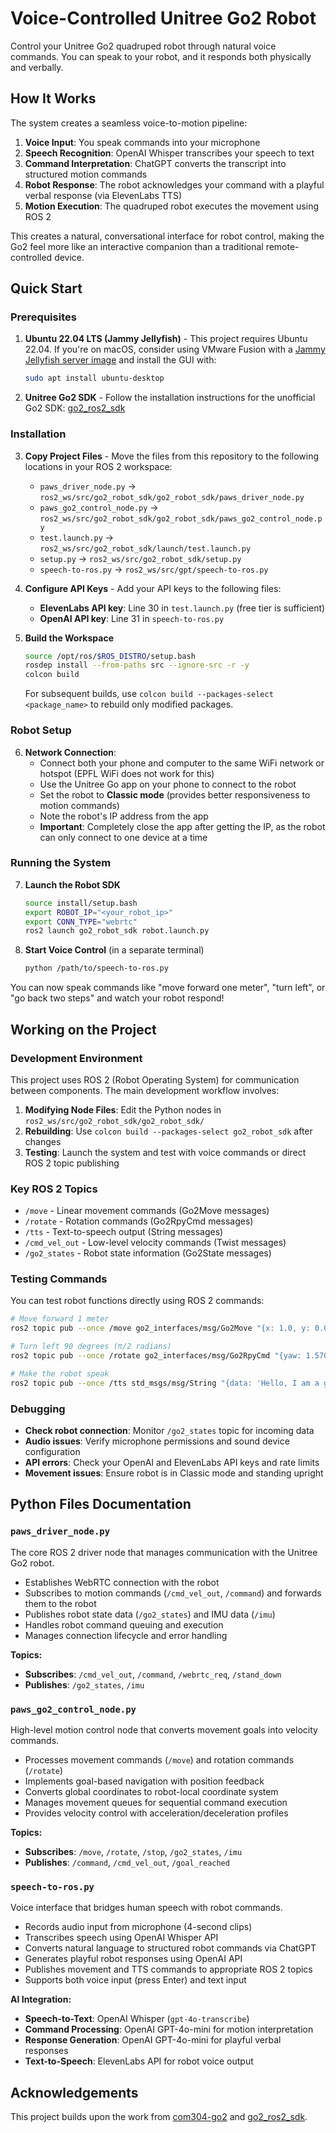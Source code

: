 # Voice-Controlled Unitree Go2 Robot

Control your Unitree Go2 quadruped robot through natural voice commands. You can speak to your robot, and it responds both physically and verbally.

## How It Works

The system creates a seamless voice-to-motion pipeline:

1. **Voice Input**: You speak commands into your microphone
2. **Speech Recognition**: OpenAI Whisper transcribes your speech to text
3. **Command Interpretation**: ChatGPT converts the transcript into structured motion commands
4. **Robot Response**: The robot acknowledges your command with a playful verbal response (via ElevenLabs TTS)
5. **Motion Execution**: The quadruped robot executes the movement using ROS 2

This creates a natural, conversational interface for robot control, making the Go2 feel more like an interactive companion than a traditional remote-controlled device.

## Quick Start

### Prerequisites
1. **Ubuntu 22.04 LTS (Jammy Jellyfish)** - This project requires Ubuntu 22.04. If you're on macOS, consider using VMware Fusion with a [Jammy Jellyfish server image](https://cdimage.ubuntu.com/releases/jammy/release/) and install the GUI with:
   ```bash
   sudo apt install ubuntu-desktop
   ```

2. **Unitree Go2 SDK** - Follow the installation instructions for the unofficial Go2 SDK: [go2_ros2_sdk](https://github.com/abizovnuralem/go2_ros2_sdk)

### Installation

3. **Copy Project Files** - Move the files from this repository to the following locations in your ROS 2 workspace:

   - `paws_driver_node.py` → `ros2_ws/src/go2_robot_sdk/go2_robot_sdk/paws_driver_node.py`
   - `paws_go2_control_node.py` → `ros2_ws/src/go2_robot_sdk/go2_robot_sdk/paws_go2_control_node.py`
   - `test.launch.py` → `ros2_ws/src/go2_robot_sdk/launch/test.launch.py`
   - `setup.py` → `ros2_ws/src/go2_robot_sdk/setup.py`
   - `speech-to-ros.py` → `ros2_ws/src/gpt/speech-to-ros.py`

4. **Configure API Keys** - Add your API keys to the following files:
   - **ElevenLabs API key**: Line 30 in `test.launch.py` (free tier is sufficient)
   - **OpenAI API key**: Line 31 in `speech-to-ros.py`

5. **Build the Workspace**
   ```bash
   source /opt/ros/$ROS_DISTRO/setup.bash
   rosdep install --from-paths src --ignore-src -r -y
   colcon build
   ```
   
   For subsequent builds, use `colcon build --packages-select <package_name>` to rebuild only modified packages.

### Robot Setup

6. **Network Connection**:
   - Connect both your phone and computer to the same WiFi network or hotspot (EPFL WiFi does not work for this)
   - Use the Unitree Go app on your phone to connect to the robot
   - Set the robot to **Classic mode** (provides better responsiveness to motion commands)
   - Note the robot's IP address from the app
   - **Important**: Completely close the app after getting the IP, as the robot can only connect to one device at a time

### Running the System

7. **Launch the Robot SDK**
   ```bash
   source install/setup.bash
   export ROBOT_IP="<your_robot_ip>"
   export CONN_TYPE="webrtc"
   ros2 launch go2_robot_sdk robot.launch.py
   ```

8. **Start Voice Control** (in a separate terminal)
   ```bash
   python /path/to/speech-to-ros.py
   ```

You can now speak commands like "move forward one meter", "turn left", or "go back two steps" and watch your robot respond!

## Working on the Project

### Development Environment

This project uses ROS 2 (Robot Operating System) for communication between components. The main development workflow involves:

1. **Modifying Node Files**: Edit the Python nodes in `ros2_ws/src/go2_robot_sdk/go2_robot_sdk/`
2. **Rebuilding**: Use `colcon build --packages-select go2_robot_sdk` after changes
3. **Testing**: Launch the system and test with voice commands or direct ROS 2 topic publishing

### Key ROS 2 Topics

- `/move` - Linear movement commands (Go2Move messages)
- `/rotate` - Rotation commands (Go2RpyCmd messages)
- `/tts` - Text-to-speech output (String messages)
- `/cmd_vel_out` - Low-level velocity commands (Twist messages)
- `/go2_states` - Robot state information (Go2State messages)

### Testing Commands

You can test robot functions directly using ROS 2 commands:

```bash
# Move forward 1 meter
ros2 topic pub --once /move go2_interfaces/msg/Go2Move "{x: 1.0, y: 0.0}"

# Turn left 90 degrees (π/2 radians)
ros2 topic pub --once /rotate go2_interfaces/msg/Go2RpyCmd "{yaw: 1.5708}"

# Make the robot speak
ros2 topic pub --once /tts std_msgs/msg/String "{data: 'Hello, I am a good dog!'}"
```

### Debugging

- **Check robot connection**: Monitor `/go2_states` topic for incoming data
- **Audio issues**: Verify microphone permissions and sound device configuration
- **API errors**: Check your OpenAI and ElevenLabs API keys and rate limits
- **Movement issues**: Ensure robot is in Classic mode and standing upright

## Python Files Documentation

### `paws_driver_node.py`
The core ROS 2 driver node that manages communication with the Unitree Go2 robot.

- Establishes WebRTC connection with the robot
- Subscribes to motion commands (`/cmd_vel_out`, `/command`) and forwards them to the robot
- Publishes robot state data (`/go2_states`) and IMU data (`/imu`)
- Handles robot command queuing and execution
- Manages connection lifecycle and error handling

**Topics:**
- **Subscribes**: `/cmd_vel_out`, `/command`, `/webrtc_req`, `/stand_down`
- **Publishes**: `/go2_states`, `/imu`

### `paws_go2_control_node.py`
High-level motion control node that converts movement goals into velocity commands.

- Processes movement commands (`/move`) and rotation commands (`/rotate`)
- Implements goal-based navigation with position feedback
- Converts global coordinates to robot-local coordinate system
- Manages movement queues for sequential command execution
- Provides velocity control with acceleration/deceleration profiles

**Topics:**
- **Subscribes**: `/move`, `/rotate`, `/stop`, `/go2_states`, `/imu`
- **Publishes**: `/command`, `/cmd_vel_out`, `/goal_reached`

### `speech-to-ros.py`
Voice interface that bridges human speech with robot commands.

- Records audio input from microphone (4-second clips)
- Transcribes speech using OpenAI Whisper API
- Converts natural language to structured robot commands via ChatGPT
- Generates playful robot responses using OpenAI API
- Publishes movement and TTS commands to appropriate ROS 2 topics
- Supports both voice input (press Enter) and text input

**AI Integration:**
- **Speech-to-Text**: OpenAI Whisper (`gpt-4o-transcribe`)
- **Command Processing**: OpenAI GPT-4o-mini for motion interpretation
- **Response Generation**: OpenAI GPT-4o-mini for playful verbal responses
- **Text-to-Speech**: ElevenLabs API for robot voice output

## Acknowledgements

This project builds upon the work from [com304-go2](https://github.com/dyvrl/com304-go2) and [go2_ros2_sdk](https://github.com/abizovnuralem/go2_ros2_sdk).
